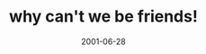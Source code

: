 ---
layout: base.njk
title : 'why can&#39;t we be friends!' 
view_title : 'why can&#39;t we be friends!' 
year : '2001' 
date : '2001-06-28' 
img_file : '/drawing/justbefriends.png' 
html_file : 'justbefriends' 
next_html : 'minidrama.html' 
year_order : '129' 
permalink : "title/{{html_file}}.html"
---